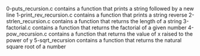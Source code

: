 0-puts_recursion.c contains a function that prints a string followed by a new line
1-print_rev_recursion.c contains a function that prints a string reverse
2-strlen_recursion.c contains a function that returns the length of a string
3-factorial.c contains a function that returns the factorial of a given number
4-pow_recursion.c contains a function that returns the value of x raised to the power of y
5-sqrt_recursion contains a function that returns the natural square root of a number

